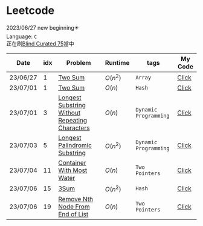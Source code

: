# Leetcode
2023/06/27 new beginning✴️<br>
Language: `C`<br>
正在刷[Blind Curated 75](https://leetcode.com/list/xoqag3yj/)當中

|Date|idx|Problem|Runtime|tags|My Code|
|----|---|-------|-------|----|-------|
|23/06/27|1|[Two Sum](https://leetcode.com/problems/two-sum/?envType=list&envId=rapfhont)|$O(n^2)$|`Array`|[Click](https://github.com/sleeping-psystudent/Leetcode/blob/main/Blind%20Curated%2075/Two%20Sum%20(Brute).c)|
|23/07/01|1|[Two Sum](https://leetcode.com/problems/two-sum/?envType=list&envId=rapfhont)|$O(n)$|`Hash`|[Click](https://github.com/sleeping-psystudent/Leetcode/blob/main/Blind%20Curated%2075/Two%20Sum%20(Hash).c)|
|23/07/01|3|[Longest Substring Without Repeating Characters](https://leetcode.com/problems/longest-substring-without-repeating-characters/?envType=list&envId=rapfhont)|$O(n)$|`Dynamic Programming`|[Click](https://github.com/sleeping-psystudent/Leetcode/blob/main/Blind%20Curated%2075/Longest%20Substring%20Without%20Repeating%20Characters.c)|
|23/07/03|5|[Longest Palindromic Substring](https://leetcode.com/problems/longest-palindromic-substring/description/?envType=list&envId=rapfhont)|$O(n^2)$|`Dynamic Programming`|[Click](https://github.com/sleeping-psystudent/Leetcode/blob/main/Blind%20Curated%2075/Longest%20Palindromic%20Substring.c)|
|23/07/04|11|[Container With Most Water](https://leetcode.com/problems/container-with-most-water/description/?envType=list&envId=rapfhont)|$O(n)$|`Two Pointers`|[Click](https://github.com/sleeping-psystudent/Leetcode/blob/main/Blind%20Curated%2075/Container%20With%20Most%20Water.c)|
|23/07/06|15|[3Sum](https://leetcode.com/problems/3sum/description/?envType=list&envId=rapfhont)|$O(n^2)$|`Hash`|[Click](https://github.com/sleeping-psystudent/Leetcode/blob/main/Blind%20Curated%2075/3Sum.c)|
|23/07/06|19|[Remove Nth Node From End of List](https://leetcode.com/problems/remove-nth-node-from-end-of-list/description/)|$O(n)$|`Two Pointers`|[Click](https://github.com/sleeping-psystudent/Leetcode/blob/main/Blind%20Curated%2075/Remove%20Nth%20Node%20From%20End%20of%20List.c)|
